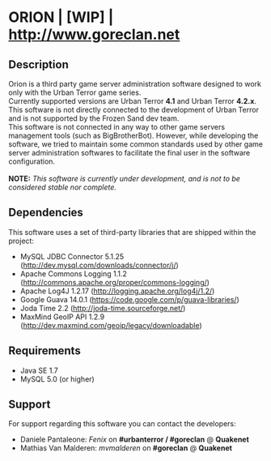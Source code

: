 ORION | [WIP] | http://www.goreclan.net
=============================

## Description

Orion is a third party game server administration software designed to work only with the Urban Terror game series.<br>
Currently supported versions are Urban Terror **4.1** and Urban Terror **4.2.x**.<br>
This software is not directly connected to the development of Urban Terror and is not supported by the Frozen Sand dev team.<br>
This software is not connected in any way to other game servers management tools (such as BigBrotherBot). However, while developing the software, we tried to maintain some common standards used by other game server administration softwares to facilitate the final user in the software configuration.<br><br>
**NOTE:** *This software is currently under development, and is not to be considered stable nor complete.*

## Dependencies

This software uses a set of third-party libraries that are shipped within the project:

* MySQL JDBC Connector 5.1.25 (http://dev.mysql.com/downloads/connector/j/)
* Apache Commons Logging 1.1.2 (http://commons.apache.org/proper/commons-logging/)
* Apache Log4J 1.2.17 (http://logging.apache.org/log4j/1.2/)
* Google Guava 14.0.1 (https://code.google.com/p/guava-libraries/)
* Joda Time 2.2 (http://joda-time.sourceforge.net/)
* MaxMind GeoIP API 1.2.9 (http://dev.maxmind.com/geoip/legacy/downloadable)

## Requirements

* Java SE 1.7
* MySQL 5.0 (or higher)

## Support

For support regarding this software you can contact the developers:

* Daniele Pantaleone: *Fenix* on **#urbanterror / #goreclan** @ **Quakenet**<br>
* Mathias Van Malderen: *mvmalderen* on **#goreclan** @ **Quakenet**<br>